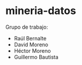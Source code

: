 # mineria-datos

Grupo de trabajo:
- Raúl Bernalte
- David Moreno
- Héctor Moreno
- Guillermo Bautista
